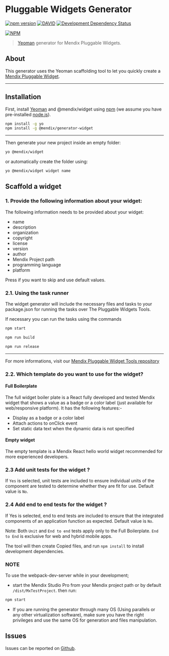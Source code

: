 # Pluggable Widgets Generator
 
 [![npm version](https://badge.fury.io/js/%40mendix%2Fgenerator-widget.svg)](https://badge.fury.io/js/%40mendix%2Fgenerator-widget) [![DAVID](https://david-dm.org/@mendix/generator-widget.svg)](https://david-dm.org/@mendix/generator-widget) [![Development Dependency Status](https://david-dm.org/@mendix/generator-widget/dev-status.svg?theme=shields.io)](https://david-dm.org/@mendix/generator-widget#info=devDependencies)

[![NPM](https://nodei.co/npm/@mendix/generator-widget.svg?downloads=true&stars=true)](https://nodei.co/npm/@mendix/generator-widget/)

> [Yeoman](http://yeoman.io) generator for Mendix Pluggable Widgets.

## About

This generator uses the Yeoman scaffolding tool to let you quickly create a [Mendix Pluggable Widget](https://docs.mendix.com/howto/extensibility/pluggable-widgets).

---

## Installation

First, install [Yeoman](http://yeoman.io) and @mendix/widget using [npm](https://www.npmjs.com/) (we assume you have pre-installed [node.js](https://nodejs.org/)).

```bash
npm install -g yo
npm install -g @mendix/generator-widget
```

---

Then generate your new project inside an empty folder:

```bash
yo @mendix/widget
```

or automatically create the folder using:
```bash
yo @mendix/widget widget name
```

## Scaffold a widget

### 1. Provide the following information about your widget:

The following information needs to be provided about your widget:

* name
* description
* organization
* copyright
* license
* version
* author
* Mendix Project path
* programming language
* platform

Press <Enter> if you want to skip and use default values.

### 2.1. Using the task runner

The widget generator will include the necessary files and tasks to your package.json for running the tasks over The Pluggable Widgets Tools.

If necessary you can run the tasks using the commands

```bash
npm start
```

```bash
npm run build
```

```bash
npm run release
```
---
For more informations, visit our [Mendix Pluggable Widget Tools repository](https://github.com/mendix/pluggable-widgets-tools)

### 2.2. Which template do you want to use for the widget?

#### Full Boilerplate

The full widget boiler plate is a React fully developed and tested Mendix widget that shows a value as a badge or a color label (just available for web/responsive platform).
It has the following features:-

* Display as a badge or a color label
* Attach actions to onClick event
* Set static data text when the dynamic data is not specified

#### Empty widget

The empty template is a Mendix React hello world widget recommended for more experienced developers.

### 2.3 Add unit tests for the widget ?

If `Yes` is selected, unit tests are included to ensure individual units of the component are tested to determine whether they are fit for use. Default value is `No`.

### 2.4 Add end to end tests for the widget ?

If Yes is selected, end to end tests are included to ensure that the integrated components of an application function as expected. Default value is `No`.

Note: Both `Unit` and `End to end` tests apply only to the Full Boilerplate. `End to End` is exclusive for web and hybrid mobile apps.

The tool will then create Copied files, and run `npm install` to install development dependencies.

### NOTE

To use the webpack-dev-server while in your development; 
* start the Mendix Studio Pro from your Mendix project path or by default `/dist/MxTestProject`. then run:

```bash
npm start
```

* If you are running the generator through many OS (Using parallels or any other virtualization software), make sure you have the right privileges and use the same OS for generation and files manipulation.

## Issues

Issues can be reported on [Github](https://github.com/mendix/pluggable-widgets-generator/issues).
